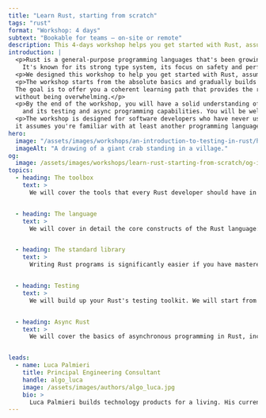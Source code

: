 ```yaml
---
title: "Learn Rust, starting from scratch"
tags: "rust"
format: "Workshop: 4 days"
subtext: "Bookable for teams – on-site or remote"
description: This 4-days workshop helps you get started with Rust, assuming no prior knowledge of the language. The workshop starts from the absolute basics and gradually builds up to more advanced topics.
introduction: |
  <p>Rust is a general-purpose programming languages that's been growing in popularity over the past few years.
    It's known for its strong type system, its focus on safety and performance, and its modern tooling.</p>
  <p>We designed this workshop to help you get started with Rust, assuming no prior knowledge of the language.</p>
  <p>The workshop starts from the absolute basics and gradually builds up to more advanced topics, interleaving theory with practice.</p>
  The goal is to offer you a coherent learning path that provides the right level of challenge at every step, 
  without being overwhelming.</p>
  <p>By the end of the workshop, you will have a solid understanding of the Rust language, its standard library,
    and its testing and async programming capabilities. You will be well equipped to start your Rust journey!</p>
  <p>The workshop is designed for software developers who have never used Rust before, but 
  it assumes you're familiar with at least another programming language.</p>
hero:
  image: "/assets/images/workshops/an-introduction-to-testing-in-rust/header-background.jpg"
  imageAlt: "A drawing of a giant crab standing in a village."
og:
  image: /assets/images/workshops/learn-rust-starting-from-scratch/og-image.jpg
topics:
  - heading: The toolbox
    text: >
      We will cover the tools that every Rust developer should have in their toolbox: <code>rustup</code> (toolchain management), <code>cargo</code> (build system and package manager),  <code>clippy</code> (linter), <code>rustfmt</code> (formatter), and <code>rustdoc</code> (documentation generator).


  - heading: The language
    text: >
      We will cover in detail the core constructs of the Rust language: syntax, control flow, pattern matching, type system (traits), ownership and borrowing, polymorphism (generics and trait objects), closures and `Fn*` traits, and panics.


  - heading: The standard library
    text: >
      Writing Rust programs is significantly easier if you have mastered the standard library. We will cover the most important parts of the standard library, including: primitive types, strings and string slices, collections and iterators, conversion traits, smart pointers (<code>Box</code>, <code>Arc</code>, <code>Rc</code>), nullability handling (<code>Option</code>), error handling (<code>Result</code>), and concurrency primitives (threads, channels, locks).


  - heading: Testing
    text: >
      We will build up your Rust's testing toolkit. We will start from scratch, with your first unit test. By the end, you will have a comprehensive understanding of the available  test types, the best practices in terms of test organization as well as their runtime implications. You will be well equipped for the testing challenges ahead of you!


  - heading: Async Rust
    text: >
      We will cover the basics of asynchronous programming in Rust, including:  the <code>Future</code> trait, <code>async</code> functions, the <code>.await</code> operator, spawning tasks, an overview of <code>tokio</code> (the most popular async runtime in Rust), as well as common pitfalls.


leads:
  - name: Luca Palmieri
    title: Principal Engineering Consultant
    handle: algo_luca
    image: /assets/images/authors/algo_luca.jpg
    bio: >
      Luca Palmieri builds technology products for a living. His current focus is on backend development,  software architecture and the Rust programming language. He is the author of "Zero to Production in Rust".
---
```


<!--break-->
